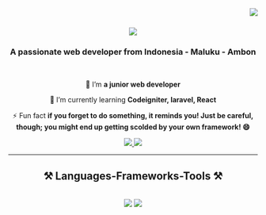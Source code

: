 <img align="right" src="https://visitor-badge.laobi.icu/badge?page_id=devanHpattinasarany.devanHpattinasarany" />

<h1 align="center">
    <img src="https://readme-typing-svg.herokuapp.com/?font=Righteous&size=35&center=true&vCenter=true&width=500&height=70&duration=4000&lines=Hi+There!+👋;+I'm+Devan+Pattinasarany!;" />
</h1>

<h3 align="center">A passionate web developer from Indonesia - Maluku - Ambon</h3>

<br/>

<div align="center">
 
 🔭 I’m **a junior web developer**
 
 🌱 I’m currently learning **Codeigniter, laravel, React**

⚡ Fun fact **if you forget to do something, it reminds you! Just be careful, though; you might end up getting scolded by your own framework! 😄**

 </div>
 
<div align="center"> 
  <a href="mailto:devanpattinasarany07@gmail.com">
    <img src="https://img.shields.io/badge/Gmail-333333?style=for-the-badge&logo=gmail&logoColor=red" />
  </a>
  <a href="https://www.linkedin.com/in/devan-hendrik-pattinasarany-2254ab200/" target="_blank">
    <img src="https://img.shields.io/badge/LinkedIn-0077B5?style=for-the-badge&logo=linkedin&logoColor=white" target="_blank" />
  </a>
</div>

 <hr/>
 
<h2 align="center">⚒️ Languages-Frameworks-Tools ⚒️</h2>
<br/>
<div align="center">
    <img src="https://skillicons.dev/icons?i=laravel,bootstrap,html,css,vscode,github,figma,git" />
    <img src="https://skillicons.dev/icons?i=php,javascript,java,mysql,postman" /><br>
</div>

<br/>
